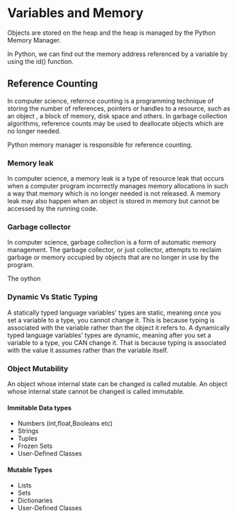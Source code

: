 # Variables and Memory

Objects are stored on the heap and the heap is managed by the Python Memory Manager.

In Python, we can find out the memory address referenced by a variable by using the id() function.

## Reference Counting

In computer science, refernce counting is a programming technique of storing the number of references, pointers or handles to a resource, such as an object , a block of memory, disk space and others. In garbage collection algorithms, reference counts may be used to deallocate objects which are no longer needed.

Python memory manager is responsible for reference counting.

### Memory leak

In computer science, a memory leak is a type of resource leak that occurs when a computer program incorrectly manages memory allocations in such a way that memory which is no longer needed is not released. A memory leak may also happen when an object is stored in memory but cannot be accessed by the running code.

### Garbage collector

In computer science, garbage collection is a form of automatic memory management. The garbage collector, or just collector, attempts to reclaim garbage or memory occupied by objects that are no longer in use by the program.

The oython

### Dynamic Vs Static Typing

A statically typed language variables' types are static, meaning once you set a variable to a type, you cannot change it. This is because typing is associated with the variable rather than the object it refers to.
A dynamically typed language variables' types are dynamic, meaning after you set a variable to a type, you CAN change it. That is because typing is associated with the value it assumes rather than the variable itself.

### Object Mutability

An object whose internal state can be changed is called mutable.
An object whose internal state cannot be changed is called immutable.

#### Immitable Data types

- Numbers (int,float,Booleans etc)
- Strings
- Tuples
- Frozen Sets
- User-Defined Classes

#### Mutable Types

- Lists
- Sets
- Dictionaries
- User-Defined Classes
